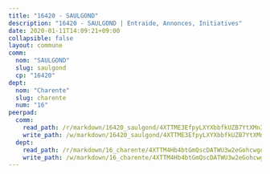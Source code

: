 ```yaml
---
title: "16420 - SAULGOND"
description: "16420 - SAULGOND | Entraide, Annonces, Initiatives"
date: 2020-01-11T14:09:21+09:00
collapsible: false
layout: commune
comm:
  nom: "SAULGOND"
  slug: saulgond
  cp: "16420"
dept:
  nom: "Charente"
  slug: charente
  num: "16"
peerpad:
  comm:
    read_path: /r/markdown/16420_saulgond/4XTTME3EfpyLXYXbbfkUZB7YtXMn3sAGWdZqPLqEST1accDVZ
    write_path: /w/markdown/16420_saulgond/4XTTME3EfpyLXYXbbfkUZB7YtXMn3sAGWdZqPLqEST1accDVZ-K3TgUHGHcoQRHKPY5ikZkf878GqNMrUtB3PH7EPF53vm9McuaT1xmYWjDBMHqfo7AxD7wdj54axAMxp8GbaVqSgFgiWV9x22x9z7ZdoKyGFTJ7R29bB6L5VpKS1m2LgQb2HUjyzf
  dept:
    read_path: /r/markdown/16_charente/4XTTM4Hb4btGmQscDATWU3w2eGohcwgqasCDtGWVahJnAEsq8
    write_path: /w/markdown/16_charente/4XTTM4Hb4btGmQscDATWU3w2eGohcwgqasCDtGWVahJnAEsq8-K3TgU9zhAjxEMbYrSr9VB24idAgS7xBryN3TjEsJmsrToRfRc8PWUu9zDXmtMXWLR7TNqZhAPJFsnJ4QbuWpLJvHpyW2q8LZxtsaakTfiMdj4HFsc11ZXzpn4aT8zYKZzSLwV1CA
---
```


